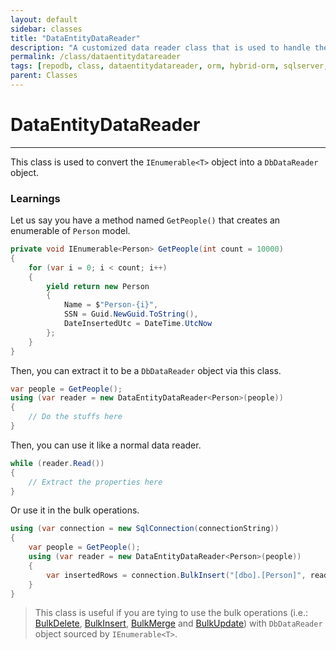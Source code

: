```yaml
---
layout: default
sidebar: classes
title: "DataEntityDataReader"
description: "A customized data reader class that is used to handle the list of data entity objects."
permalink: /class/dataentitydatareader
tags: [repodb, class, dataentitydatareader, orm, hybrid-orm, sqlserver, sqlite, mysql, postgresql]
parent: Classes
---
```


# DataEntityDataReader

---

This class is used to convert the `IEnumerable<T>` object into a `DbDataReader` object.

### Learnings

Let us say you have a method named `GetPeople()` that creates an enumerable of `Person` model.

```csharp
private void IEnumerable<Person> GetPeople(int count = 10000)
{
    for (var i = 0; i < count; i++)
    {
        yield return new Person
        {
            Name = $"Person-{i}",
            SSN = Guid.NewGuid.ToString(),
            DateInsertedUtc = DateTime.UtcNow
        };
    }
}
```

Then, you can extract it to be a `DbDataReader` object via this class.

```csharp
var people = GetPeople();
using (var reader = new DataEntityDataReader<Person>(people))
{
    // Do the stuffs here
}
```

Then, you can use it like a normal data reader.

```csharp
while (reader.Read())
{
    // Extract the properties here
}
```

Or use it in the bulk operations.

```csharp
using (var connection = new SqlConnection(connectionString))
{
    var people = GetPeople();
    using (var reader = new DataEntityDataReader<Person>(people))
    {
        var insertedRows = connection.BulkInsert("[dbo].[Person]", reader);
    }
}
```

> This class is useful if you are tying to use the bulk operations (i.e.: [BulkDelete](/operation/bulkdelete), [BulkInsert](/operation/bulkinsert), [BulkMerge](/operation/bulkmerge) and [BulkUpdate](/operation/bulkupdate)) with `DbDataReader` object sourced by `IEnumerable<T>`.
